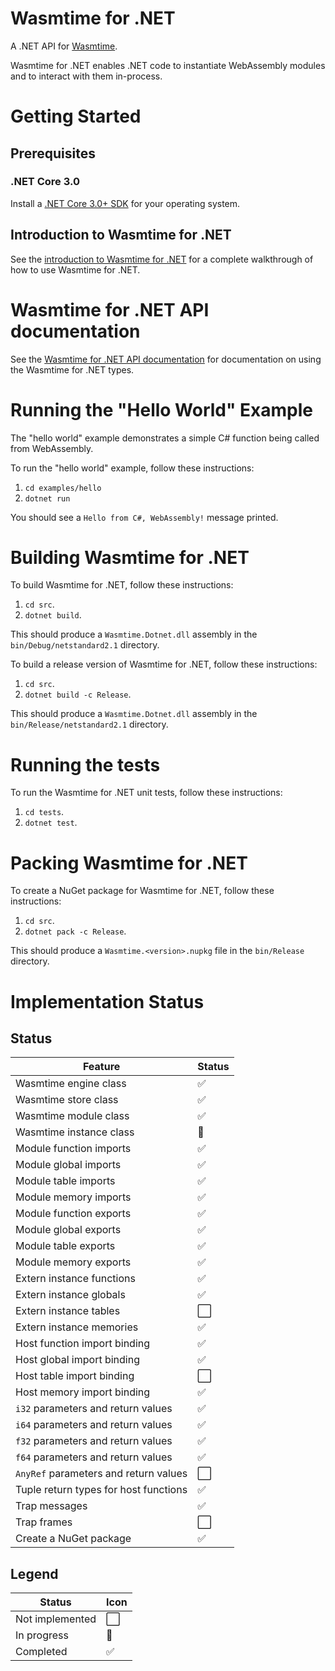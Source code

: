 # Wasmtime for .NET

A .NET API for [Wasmtime](https://github.com/bytecodealliance/wasmtime).

Wasmtime for .NET enables .NET code to instantiate WebAssembly modules and to interact with them in-process.

# Getting Started

## Prerequisites

### .NET Core 3.0

Install a [.NET Core 3.0+ SDK](https://dotnet.microsoft.com/download) for your operating system.

## Introduction to Wasmtime for .NET

See the [introduction to Wasmtime for .NET](https://peterhuene.github.io/wasmtime.net/articles/intro.html) for a complete walkthrough of how to use Wasmtime for .NET.

# Wasmtime for .NET API documentation

See the [Wasmtime for .NET API documentation](https://peterhuene.github.io/wasmtime.net/api/index.html) for documentation on using the Wasmtime for .NET types.

# Running the "Hello World" Example

The "hello world" example demonstrates a simple C# function being called from WebAssembly.

To run the "hello world" example, follow these instructions:

1. `cd examples/hello`
2. `dotnet run`

You should see a `Hello from C#, WebAssembly!` message printed.

# Building Wasmtime for .NET

To build Wasmtime for .NET, follow these instructions:

1. `cd src`.
2. `dotnet build`.

This should produce a `Wasmtime.Dotnet.dll` assembly in the `bin/Debug/netstandard2.1` directory.

To build a release version of Wasmtime for .NET, follow these instructions:

1. `cd src`.
2. `dotnet build -c Release`.

This should produce a `Wasmtime.Dotnet.dll` assembly in the `bin/Release/netstandard2.1` directory.

# Running the tests

To run the Wasmtime for .NET unit tests, follow these instructions:

1. `cd tests`.
2. `dotnet test`.

# Packing Wasmtime for .NET

To create a NuGet package for Wasmtime for .NET, follow these instructions:

1. `cd src`.
2. `dotnet pack -c Release`.

This should produce a `Wasmtime.<version>.nupkg` file in the `bin/Release` directory.

# Implementation Status

## Status

| Feature                               | Status |
|---------------------------------------|--------|
| Wasmtime engine class                 | ✅     |
| Wasmtime store class                  | ✅     |
| Wasmtime module class                 | ✅     |
| Wasmtime instance class               | 🔄     |
| Module function imports               | ✅     |
| Module global imports                 | ✅     |
| Module table imports                  | ✅     |
| Module memory imports                 | ✅     |
| Module function exports               | ✅     |
| Module global exports                 | ✅     |
| Module table exports                  | ✅     |
| Module memory exports                 | ✅     |
| Extern instance functions             | ✅     |
| Extern instance globals               | ✅️     |
| Extern instance tables                | ⬜️     |
| Extern instance memories              | ✅️     |
| Host function import binding          | ✅     |
| Host global import binding            | ✅ ️️    |
| Host table import binding             | ⬜️ ️️    |
| Host memory import binding            | ✅️ ️️    |
| `i32` parameters and return values    | ✅     |
| `i64` parameters and return values    | ✅     |
| `f32` parameters and return values    | ✅     |
| `f64` parameters and return values    | ✅     |
| `AnyRef` parameters and return values | ⬜️     |
| Tuple return types for host functions | ✅     |
| Trap messages                         | ✅     |
| Trap frames                           | ⬜️     |
| Create a NuGet package                | ✅     |

## Legend

| Status | Icon |
|-----------------|--------|
| Not implemented | ⬜️     |
| In progress     | 🔄     |
| Completed       | ✅     |
